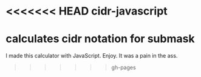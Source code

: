<<<<<<< HEAD
cidr-javascript
===============

calculates cidr notation for submask
=======
I made this calculator with JavaScript. Enjoy. It was a pain in the ass.
>>>>>>> gh-pages
